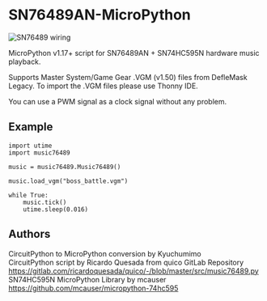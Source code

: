 # SN76489AN-MicroPython  
![SN76489 wiring](https://user-images.githubusercontent.com/74131798/145133756-7b034919-eb7a-4d20-a082-c95bad3793f7.png)

MicroPython v1.17+ script for SN76489AN + SN74HC595N hardware music playback.

Supports Master System/Game Gear .VGM (v1.50) files from DefleMask Legacy.
To import the .VGM files please use Thonny IDE.

You can use a PWM signal as a clock signal without any problem.

## Example
```
import utime
import music76489

music = music76489.Music76489()

music.load_vgm("boss_battle.vgm")

while True:
    music.tick()
    utime.sleep(0.016)
```

## Authors  
CircuitPython to MicroPython conversion by Kyuchumimo  
CircuitPython script by Ricardo Quesada from quico GitLab Repository  
https://gitlab.com/ricardoquesada/quico/-/blob/master/src/music76489.py  
SN74HC595N MicroPython Library by mcauser  
https://github.com/mcauser/micropython-74hc595
